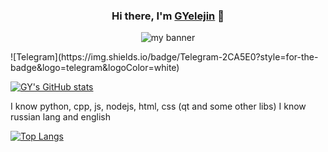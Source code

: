 <h3 align="center">
Hi there, I'm <a href="https:/gyelejin.cf" target="_blank" rel="noreferrer">GYelejin</a> 👋
</h3>
<p align="center">
<img src="https://user-images.githubusercontent.com/83309486/145721861-c579b83a-c817-4669-a8bf-49fca66a9ddc.png" alt="my banner">
</p>
![Telegram](https://img.shields.io/badge/Telegram-2CA5E0?style=for-the-badge&logo=telegram&logoColor=white)


[![GY's GitHub stats](https://github-readme-stats.vercel.app/api?username=GYelejin&theme=cobalt)](https://github.com/GYelejin)

I know python, cpp, js, nodejs, html, css
(qt and some other libs)
I know russian lang and english

[![Top Langs](https://github-readme-stats.vercel.app/api/top-langs/?username=GYelejin&theme=cobalt)](https://github.com/GYelejin)
